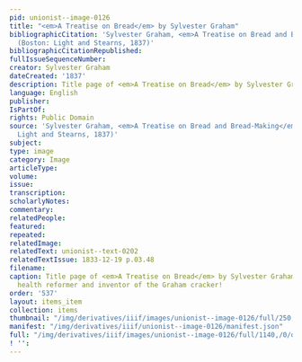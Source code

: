 ```yaml
---
pid: unionist--image-0126
title: "<em>A Treatise on Bread</em> by Sylvester Graham"
bibliographicCitation: 'Sylvester Graham, <em>A Treatise on Bread and Bread-Making</em>
  (Boston: Light and Stearns, 1837)'
bibliographicCitationRepublished: 
fullIssueSequenceNumber: 
creator: Sylvester Graham
dateCreated: '1837'
description: Title page of <em>A Treatise on Bread</em> by Sylvester Graham (1794-1851)
language: English
publisher: 
IsPartOf: 
rights: Public Domain
source: 'Sylvester Graham, <em>A Treatise on Bread and Bread-Making</em> (Boston:
  Light and Stearns, 1837)'
subject: 
type: image
category: Image
articleType: 
volume: 
issue: 
transcription: 
scholarlyNotes: 
commentary: 
relatedPeople: 
featured: 
repeated: 
relatedImage: 
relatedText: unionist--text-0202
relatedTextIssue: 1833-12-19 p.03.48
filename: 
caption: Title page of <em>A Treatise on Bread</em> by Sylvester Graham (1794-1851),
  health reformer and inventor of the Graham cracker!
order: '537'
layout: items_item
collection: items
thumbnail: "/img/derivatives/iiif/images/unionist--image-0126/full/250,/0/default.jpg"
manifest: "/img/derivatives/iiif/unionist--image-0126/manifest.json"
full: "/img/derivatives/iiif/images/unionist--image-0126/full/1140,/0/default.jpg"
! '': 
---
```

